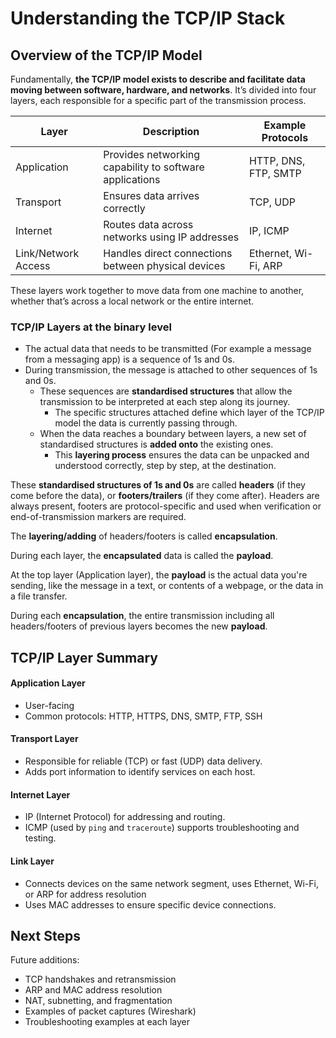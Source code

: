 
# Understanding the TCP/IP Stack

## Overview of the TCP/IP Model

Fundamentally, **the TCP/IP model exists to describe and facilitate data moving between software, hardware, and networks**. It’s divided into four layers, each responsible for a specific part of the transmission process.

| Layer               | Description                                             | Example Protocols    |
| ------------------- | ------------------------------------------------------- | -------------------- |
| Application         | Provides networking capability to software applications | HTTP, DNS, FTP, SMTP |
| Transport           | Ensures data arrives correctly                          | TCP, UDP             |
| Internet            | Routes data across networks using IP addresses          | IP, ICMP             |
| Link/Network Access | Handles direct connections between physical devices     | Ethernet, Wi-Fi, ARP |

These layers work together to move data from one machine to another, whether that’s across a local network or the entire internet.

### TCP/IP Layers at the binary level

- The actual data that needs to be transmitted (For example a message from a messaging app) is a sequence of 1s and 0s. 
- During transmission, the message is attached to other sequences of 1s and 0s.
	- These sequences are **standardised structures** that allow the transmission to be interpreted at each step along its journey.
		- The specific structures attached define which layer of the TCP/IP model the data is currently passing through.
	- When the data reaches a boundary between layers, a new set of standardised structures is **added onto** the existing ones.
		- This **layering process** ensures the data can be unpacked and understood correctly, step by step, at the destination.

These **standardised structures of 1s and 0s** are called **headers** (if they come before the data), or **footers/trailers** (if they come after). Headers are always present, footers are protocol-specific and used when verification or end-of-transmission markers are required.

The **layering/adding** of headers/footers is called **encapsulation**. 

During each layer, the **encapsulated** data is called the **payload**. 

At the top layer (Application layer), the **payload** is the actual data you're sending, like the message in a text, or contents of a webpage, or the data in a file transfer.

During each **encapsulation**, the entire transmission including all headers/footers of previous layers becomes the new **payload**.



## TCP/IP Layer Summary

#### Application Layer
- User-facing
- Common protocols: HTTP, HTTPS, DNS, SMTP, FTP, SSH

#### Transport Layer
- Responsible for reliable (TCP) or fast (UDP) data delivery.
- Adds port information to identify services on each host.

#### Internet Layer
- IP (Internet Protocol) for addressing and routing.
- ICMP (used by `ping` and `traceroute`) supports troubleshooting and testing.

#### Link Layer
- Connects devices on the same network segment, uses Ethernet, Wi-Fi, or ARP for address resolution
- Uses MAC addresses to ensure specific device connections.



## Next Steps

Future additions:
- TCP handshakes and retransmission
- ARP and MAC address resolution
- NAT, subnetting, and fragmentation
- Examples of packet captures (Wireshark)
- Troubleshooting examples at each layer




